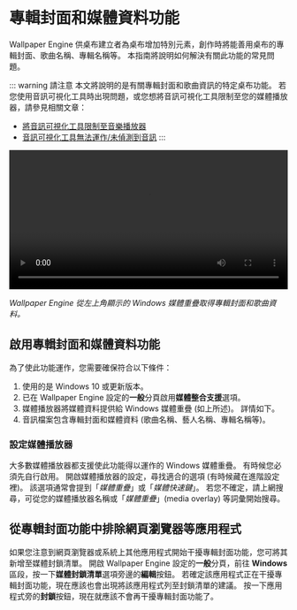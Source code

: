 # 專輯封面和媒體資料功能

Wallpaper Engine 供桌布建立者為桌布增加特別元素，創作時將能善用桌布的專輯封面、歌曲名稱、專輯名稱等。 本指南將說明如何解決有關此功能的常見問題。

::: warning
請注意
本文將說明的是有關專輯封面和歌曲資訊的特定桌布功能。 若您使用音訊可視化工具時出現問題，或您想將音訊可視化工具限制至您的媒體播放器，請參見相關文章：

* [將音訊可視化工具限制至音樂播放器](/audio/limittomusicplayer)
* [音訊可視化工具無法運作/未偵測到音訊](/audio/audiodetection)
:::

<video width="100%" controls autoplay loop>
  <source src="/videos/media_controls.mp4" type="video/mp4">
  您的瀏覽器不支援視訊標籤。
</video>

*Wallpaper Engine 從左上角顯示的 Windows 媒體重疊取得專輯封面和歌曲資料。*

## 啟用專輯封面和媒體資料功能

為了使此功能運作，您需要確保符合以下條件：

1. 使用的是 Windows 10 或更新版本。
2. 已在 Wallpaper Engine 設定的**一般**分頁啟用**媒體整合支援**選項。
3. 媒體播放器將媒體資料提供給 Windows 媒體重疊 (如上所述)。 詳情如下。
4. 音訊檔案包含專輯封面和媒體資料 (歌曲名稱、藝人名稱、專輯名稱等)。

### 設定媒體播放器

大多數媒體播放器都支援使此功能得以運作的 Windows 媒體重疊。 有時候您必須先自行啟用。 開啟媒體播放器的設定，尋找適合的選項 (有時候藏在進階設定裡)。 該選項通常會提到「*媒體重疊*」或「*媒體快速鍵*」。 若您不確定，請上網搜尋，可從您的媒體播放器名稱或「*媒體重疊*」(media overlay) 等詞彙開始搜尋。

## 從專輯封面功能中排除網頁瀏覽器等應用程式

如果您注意到網頁瀏覽器或系統上其他應用程式開始干擾專輯封面功能，您可將其新增至媒體封鎖清單。 開啟 Wallpaper Engine 設定的**一般**分頁，前往 **Windows** 區段，按一下**媒體封鎖清單**選項旁邊的**編輯**按鈕。 若確定該應用程式正在干擾專輯封面功能，現在應該也會出現將該應用程式列至封鎖清單的建議。 按一下應用程式旁的**封鎖**按鈕，現在就應該不會再干擾專輯封面功能了。